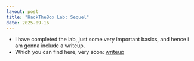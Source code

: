 ```yaml
---
layout: post
title: "HackTheBox Lab: Sequel"
date: 2025-09-16
---
```


- I have completed the lab, just some very important basics, and hence i am gonna include a writeup.
- Which you can find here, very soon: <a href="/writeup"> writeup<a>